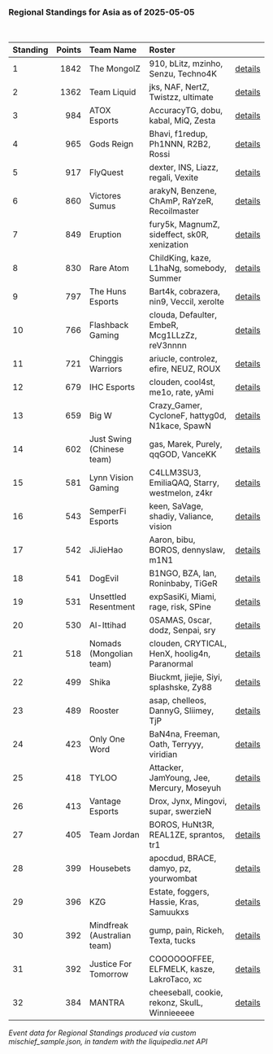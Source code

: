 ### Regional Standings for Asia as of 2025-05-05<br />
<br />

| Standing | Points | Team Name                   | Roster                                         |                                                                                                           |
| :- | -: | :- | :- | :- |
| 1        |   1842 | The MongolZ                 | 910, bLitz, mzinho, Senzu, Techno4K            | [details](details/2025_05_05/0007--the_mongolz--910-blitz-mzinho-senzu-techno4k.md)                       |
| 2        |   1362 | Team Liquid                 | jks, NAF, NertZ, Twistzz, ultimate             | [details](details/2025_05_05/0015--team_liquid--jks-naf-nertz-twistzz-ultimate.md)                        |
| 3        |    984 | ATOX Esports                | AccuracyTG, dobu, kabal, MiQ, Zesta            | [details](details/2025_05_05/0025--atox_esports--accuracytg-dobu-kabal-miq-zesta.md)                      |
| 4        |    965 | Gods Reign                  | Bhavi, f1redup, Ph1NNN, R2B2, Rossi            | [details](details/2025_05_05/0027--gods_reign--bhavi-f1redup-ph1nnn-r2b2-rossi.md)                        |
| 5        |    917 | FlyQuest                    | dexter, INS, Liazz, regali, Vexite             | [details](details/2025_05_05/0030--flyquest--dexter-ins-liazz-regali-vexite.md)                           |
| 6        |    860 | Victores Sumus              | arakyN, Benzene, ChAmP, RaYzeR, Recoilmaster   | [details](details/2025_05_05/0042--victores_sumus--arakyn-benzene-champ-rayzer-recoilmaster.md)           |
| 7        |    849 | Eruption                    | fury5k, MagnumZ, sideffect, sk0R, xenization   | [details](details/2025_05_05/0045--eruption--fury5k-magnumz-sideffect-sk0r-xenization.md)                 |
| 8        |    830 | Rare Atom                   | ChildKing, kaze, L1haNg, somebody, Summer      | [details](details/2025_05_05/0050--rare_atom--childking-kaze-l1hang-somebody-summer.md)                   |
| 9        |    797 | The Huns Esports            | Bart4k, cobrazera, nin9, Veccil, xerolte       | [details](details/2025_05_05/0057--the_huns_esports--bart4k-cobrazera-nin9-veccil-xerolte.md)             |
| 10       |    766 | Flashback Gaming            | clouda, Defaulter, EmbeR, Mcg1LLzZz, reV3nnnn  | [details](details/2025_05_05/0069--flashback_gaming--clouda-defaulter-ember-mcg1llzzz-rev3nnnn.md)        |
| 11       |    721 | Chinggis Warriors           | ariucle, controlez, efire, NEUZ, ROUX          | [details](details/2025_05_05/0093--chinggis_warriors--ariucle-controlez-efire-neuz-roux.md)               |
| 12       |    679 | IHC Esports                 | clouden, cool4st, me1o, rate, yAmi             | [details](details/2025_05_05/0111--ihc_esports--clouden-cool4st-me1o-rate-yami.md)                        |
| 13       |    659 | Big W                       | Crazy_Gamer, CycloneF, hattyg0d, N1kace, SpawN | [details](details/2025_05_05/0119--big_w--crazy_gamer-cyclonef-hattyg0d-n1kace-spawn.md)                  |
| 14       |    602 | Just Swing (Chinese team)   | gas, Marek, Purely, qqGOD, VanceKK             | [details](details/2025_05_05/0135--just_swing__chinese_team_--gas-marek-purely-qqgod-vancekk.md)          |
| 15       |    581 | Lynn Vision Gaming          | C4LLM3SU3, EmiliaQAQ, Starry, westmelon, z4kr  | [details](details/2025_05_05/0142--lynn_vision_gaming--c4llm3su3-emiliaqaq-starry-westmelon-z4kr.md)      |
| 16       |    543 | SemperFi Esports            | keen, SaVage, shadiy, Valiance, vision         | [details](details/2025_05_05/0155--semperfi_esports--keen-savage-shadiy-valiance-vision.md)               |
| 17       |    542 | JiJieHao                    | Aaron, bibu, BOROS, dennyslaw, m1N1            | [details](details/2025_05_05/0157--jijiehao--aaron-bibu-boros-dennyslaw-m1n1.md)                          |
| 18       |    541 | DogEvil                     | B1NGO, BZA, lan, Roninbaby, TiGeR              | [details](details/2025_05_05/0158--dogevil--b1ngo-bza-lan-roninbaby-tiger.md)                             |
| 19       |    531 | Unsettled Resentment        | expSasiKi, Miami, rage, risk, SPine            | [details](details/2025_05_05/0160--unsettled_resentment--expsasiki-miami-rage-risk-spine.md)              |
| 20       |    530 | Al-Ittihad                  | 0SAMAS, 0scar, dodz, Senpai, sry               | [details](details/2025_05_05/0161--al-ittihad--0samas-0scar-dodz-senpai-sry.md)                           |
| 21       |    518 | Nomads (Mongolian team)     | clouden, CRYTICAL, HenX, hoolig4n, Paranormal  | [details](details/2025_05_05/0171--nomads__mongolian_team_--clouden-crytical-henx-hoolig4n-paranormal.md) |
| 22       |    499 | Shika                       | Biuckmt, jiejie, Siyi, splashske, Zy88         | [details](details/2025_05_05/0180--shika--biuckmt-jiejie-siyi-splashske-zy88.md)                          |
| 23       |    489 | Rooster                     | asap, chelleos, DannyG, Sliimey, TjP           | [details](details/2025_05_05/0181--rooster--asap-chelleos-dannyg-sliimey-tjp.md)                          |
| 24       |    423 | Only One Word               | BaN4na, Freeman, Oath, Terryyy, viridian       | [details](details/2025_05_05/0186--only_one_word--ban4na-freeman-oath-terryyy-viridian.md)                |
| 25       |    418 | TYLOO                       | Attacker, JamYoung, Jee, Mercury, Moseyuh      | [details](details/2025_05_05/0188--tyloo--attacker-jamyoung-jee-mercury-moseyuh.md)                       |
| 26       |    413 | Vantage Esports             | Drox, Jynx, Mingovi, supar, swerzieN           | [details](details/2025_05_05/0191--vantage_esports--drox-jynx-mingovi-supar-swerzien.md)                  |
| 27       |    405 | Team Jordan                 | BOROS, HuNt3R, REAL1ZE, sprantos, tr1          | [details](details/2025_05_05/0193--team_jordan--boros-hunt3r-real1ze-sprantos-tr1.md)                     |
| 28       |    399 | Housebets                   | apocdud, BRACE, damyo, pz, yourwombat          | [details](details/2025_05_05/0198--housebets--apocdud-brace-damyo-pz-yourwombat.md)                       |
| 29       |    396 | KZG                         | Estate, foggers, Hassie, Kras, Samuukxs        | [details](details/2025_05_05/0199--kzg--estate-foggers-hassie-kras-samuukxs.md)                           |
| 30       |    392 | Mindfreak (Australian team) | gump, pain, Rickeh, Texta, tucks               | [details](details/2025_05_05/0201--mindfreak__australian_team_--gump-pain-rickeh-texta-tucks.md)          |
| 31       |    392 | Justice For Tomorrow        | COOOOOOFFEE, ELFMELK, kasze, LakroTaco, xc     | [details](details/2025_05_05/0204--justice_for_tomorrow--cooooooffee-elfmelk-kasze-lakrotaco-xc.md)       |
| 32       |    384 | MANTRA                      | cheeseball, cookie, rekonz, SkulL, Winnieeeee  | [details](details/2025_05_05/0205--mantra--cheeseball-cookie-rekonz-skull-winnieeeee.md)                  |


_Event data for Regional Standings produced via custom mischief_sample.json, in tandem with the liquipedia.net API_<br />
